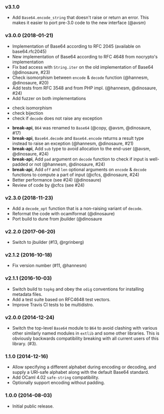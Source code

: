 ### v3.1.0

* Add `Base64.encode_string` that doesn't raise or return an error.
  This makes it easier to port pre-3.0 code to the new interface (@avsm)

### v3.0.0 (2018-01-21)

* Implementation of Base64 according to RFC 2045 (available on base64.rfc2045)
* New implementation of Base64 according to RFC 4648 from nocrypto's implementation
* Fix bad access with `String.iter` on the old implementation of Base64 (@dinosaure, #23)
* Check isomorphism between `encode` & `decode` function (@hannesm, @dinosaure, #20)
* Add tests from RFC 3548 and from PHP impl. (@hannesm, @dinosaure, #24)
* Add fuzzer on both implementations
 - check isomorphism
 - check bijection
 - check if `decode` does not raise any exception
* __break-api__, `B64` was renamed to `Base64` (@copy, @avsm, @dinosaure, #17)
* __break-api__, `Base64.decode` and `Base64.encode` returns a result type instead to raise an exception (@hannesm, @dinosaure, #21)
* __break-api__, Add `sub` type to avoid allocation to the end-user (@avsm, @dinosaure, #24)
* __break-api__, Add `pad` argument on `decode` function to check if input is well-padded or not (@hannesm, @dinosaure, #24)
* __break-api__, Add `off` and `len` optional arguments on `encode` & `decode` functions to compute a part of input (@cfcs, @dinosaure, #24)
* Better performance (see #24) (@dinosaure)
* Review of code by @cfcs (see #24)

### v2.3.0 (2018-11-23)

* Add a `decode_opt` function that is a non-raising variant of `decode`.
* Reformat the code with ocamlformat (@dinosaure)
* Port build to dune from jbuilder (@dinosaure

### v2.2.0 (2017-06-20)

* Switch to jbuilder (#13, @rgrinberg)

### v2.1.2 (2016-10-18)

* Fix version number (#11, @hannesm)

### v2.1.1 (2016-10-03)

* Switch build to `topkg` and obey the `odig` conventions
  for installing metadata files.
* Add a test suite based on RFC4648 test vectors.
* Improve Travis CI tests to be multidistro.

### v2.0.0 (2014-12-24)

* Switch the top-level `Base64` module to `B64` to avoid
  clashing with various other similarly named modules in
  `extlib` and some other libraries.  This is obviously
  backwards compatibility breaking with all current users
  of this library. (#3).

### 1.1.0 (2014-12-16)

* Allow specifying a different alphabet during encoding or
  decoding, and supply a URI-safe alphabet along with the
  default Base64 standard.
* Add OCaml 4.02 `safe-string` compatibility.
* Optionally support encoding without padding.

### 1.0.0 (2014-08-03)

* Initial public release.

